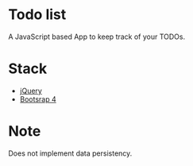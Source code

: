 # Todo list

A JavaScript based App to keep track of your TODOs.

# Stack

* [jQuery](https://jquery.com/)
* [Bootsrap 4](https://getbootstrap.com/)

# Note

Does not implement data persistency.